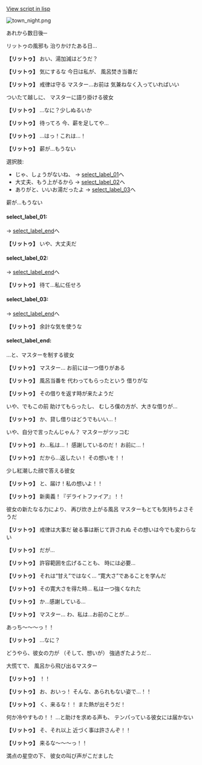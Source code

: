 [View script in lisp](../scripts/10053304.txt)

![town_night.png](../images/backgrounds/town_night.png)

あれから数日後─

リットゥの風邪も
治りかけたある日…

**【リットゥ】**
おい、湯加減はどうだ？

**【リットゥ】**
気にするな
今日は私が、
風呂焚き当番だ

**【リットゥ】**
戒律は守る
マスター…お前は
気兼ねなく入っていればいい

ついたて越しに、
マスターに語り掛ける彼女

**【リットゥ】**
…なに？少しぬるいか

**【リットゥ】**
待ってろ
今、薪を足してや…

**【リットゥ】**
…はっ！これは…！

**【リットゥ】**
薪が…もうない

選択肢:
- じゃ、しょうがないね、 → [select_label_01](#select_label_01)へ
- 大丈夫、もう上がるから → [select_label_02](#select_label_02)へ
- ありがと、いいお湯だったよ → [select_label_03](#select_label_03)へ

薪が…もうない

#### select_label_01:
 → [select_label_end](#select_label_end)へ

**【リットゥ】**
いや、大丈夫だ

#### select_label_02:
 → [select_label_end](#select_label_end)へ

**【リットゥ】**
待て…私に任せろ

#### select_label_03:
 → [select_label_end](#select_label_end)へ

**【リットゥ】**
余計な気を使うな

#### select_label_end:

…と、マスターを制する彼女

**【リットゥ】**
マスター…
お前には一つ借りがある

**【リットゥ】**
風呂当番を
代わってもらったという
借りがな

**【リットゥ】**
その借りを返す時が来たようだ

いや、でもこの前
助けてもらったし、
むしろ僕の方が、大きな借りが…

**【リットゥ】**
か、貸し借りはどうでもいい…！

いや、自分で言ったんじゃん？
マスターがツッコむ

**【リットゥ】**
わ…私は…！
感謝しているのだ！
お前に…！

**【リットゥ】**
だから…返したい！
その想いを！！

少し紅潮した顔で答える彼女

**【リットゥ】**
と、届け！私の想いよ！！

**【リットゥ】**
新奥義！『デライトファイア』！！

彼女の新たなる力により、
再び炊き上がる風呂
マスターもとても気持ちよさそうだ

**【リットゥ】**
戒律は大事だ
破る事は断じて許されぬ
その想いは今でも変わらない

**【リットゥ】**
だが…

**【リットゥ】**
許容範囲を広げることも、
時には必要…

**【リットゥ】**
それは“甘え”ではなく…
“寛大さ”であることを学んだ

**【リットゥ】**
その寛大さを得た時…
私は一つ強くなれた

**【リットゥ】**
か…感謝している…

**【リットゥ】**
マスター…
わ、私は…お前のことが…

あっち～～～っ！！

**【リットゥ】**
…なに？

どうやら、彼女の力が
（そして、想いが）
強過ぎたようだ…

大慌てで、
風呂から飛び出るマスター

**【リットゥ】**
！！

**【リットゥ】**
お、おいっ！
そんな、あられもない姿で…！！

**【リットゥ】**
く、来るな！！
また熱が出そうだ！

何か冷やすもの！！
…と助けを求める声も、
テンパっている彼女には届かない

**【リットゥ】**
そ、それ以上
近づく事は許さんぞ！！

**【リットゥ】**
来るな～～～っ！！

満点の星空の下、
彼女の叫び声がこだました
